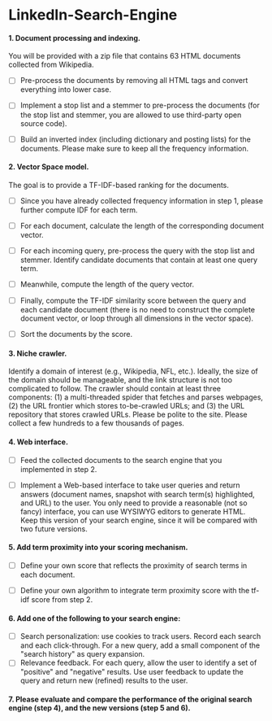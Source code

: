 # LinkedIn-Search-Engine

#### 1. Document processing and indexing. 

You will be provided with a zip file that contains 63 HTML documents collected from Wikipedia.

- [ ] Pre-process the documents by removing all HTML tags and convert everything into lower case.

- [ ] Implement a stop list and a stemmer to pre-process the documents (for the stop list and stemmer, you are allowed to use third-party open source code).

- [ ] Build an inverted index (including dictionary and posting lists) for the documents. Please make sure to keep all the frequency information.

#### 2. Vector Space model. 

The goal is to provide a TF-IDF-based ranking for the documents.

- [ ] Since you have already collected frequency information in step 1, please further compute IDF for each term.

- [ ] For each document, calculate the length of the corresponding document vector.

- [ ] For each incoming query, pre-process the query with the stop list and stemmer. Identify candidate documents that contain at least one query term.

- [ ] Meanwhile, compute the length of the query vector.

- [ ] Finally, compute the TF-IDF similarity score between the query and each candidate document (there is no need to construct the complete document vector, or loop through all dimensions in the vector space).

- [ ] Sort the documents by the score.

#### 3. Niche crawler. 

Identify a domain of interest (e.g., Wikipedia, NFL, etc.). Ideally, the size of the domain should be manageable, and the link structure is not too complicated to follow. The crawler should contain at least three components: (1) a multi-threaded spider that fetches and parses webpages, (2) the URL frontier which stores to-be-crawled URLs; and (3) the URL repository that stores crawled URLs. Please be polite to the site. Please collect a few hundreds to a few thousands of pages.

#### 4. Web interface.
- [ ] Feed the collected documents to the search engine that you implemented in step 2.

- [ ] Implement a Web-based interface to take user queries and return answers (document names, snapshot with search term(s) highlighted, and URL) to the user. You only need to provide a reasonable (not so fancy) interface, you can use WYSIWYG editors to generate HTML. Keep this version of your search engine, since it will be compared with two future versions.

#### 5. Add term proximity into your scoring mechanism.

- [ ] Define your own score that reflects the proximity of search terms in each document.

- [ ] Define your own algorithm to integrate term proximity score with the tf-idf score from step 2.

#### 6. Add one of the following to your search engine:

- [ ] Search personalization: use cookies to track users. Record each search and each click-through. For a new query, add a small component of the "search history" as query expansion.
- [ ] Relevance feedback. For each query, allow the user to identify a set of "positive" and "negative" results. Use user feedback to update the query and return new (refined) results to the user.

#### 7. Please evaluate and compare the performance of the original search engine (step 4), and the new versions (step 5 and 6).
